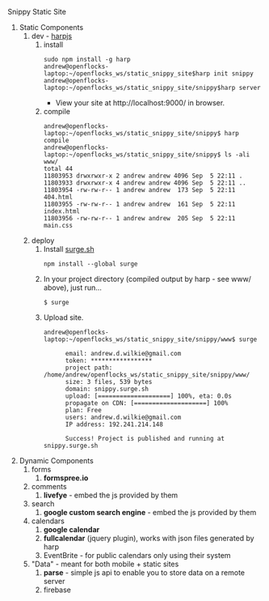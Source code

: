Snippy Static Site
1. Static Components
	1. dev - [harpjs](http://harpjs.com/)
		1. install
			```
			sudo npm install -g harp
			andrew@openflocks-laptop:~/openflocks_ws/static_snippy_site$harp init snippy
			andrew@openflocks-laptop:~/openflocks_ws/static_snippy_site/snippy$harp server
			```
			* View your site at http://localhost:9000/ in browser.
		1. compile
			```
			andrew@openflocks-laptop:~/openflocks_ws/static_snippy_site/snippy$ harp compile
			andrew@openflocks-laptop:~/openflocks_ws/static_snippy_site/snippy$ ls -ali www/
			total 44
			11803953 drwxrwxr-x 2 andrew andrew 4096 Sep  5 22:11 .
			11803933 drwxrwxr-x 4 andrew andrew 4096 Sep  5 22:11 ..
			11803954 -rw-rw-r-- 1 andrew andrew  173 Sep  5 22:11 404.html
			11803955 -rw-rw-r-- 1 andrew andrew  161 Sep  5 22:11 index.html
			11803956 -rw-rw-r-- 1 andrew andrew  205 Sep  5 22:11 main.css
			```
	1. deploy
		1. Install [surge.sh](http://surge.sh/)
			```
			npm install --global surge
			```
		1. In your project directory (compiled output by harp - see www/ above), just run…
			```
			$ surge
			```
		1. Upload site.
			```
			andrew@openflocks-laptop:~/openflocks_ws/static_snippy_site/snippy/www$ surge
	
	              email: andrew.d.wilkie@gmail.com
	              token: *****************
	       		  project path: /home/andrew/openflocks_ws/static_snippy_site/snippy/www/
	              size: 3 files, 539 bytes
	              domain: snippy.surge.sh
	              upload: [====================] 100%, eta: 0.0s
		   	 	  propagate on CDN: [====================] 100% 
	              plan: Free
	              users: andrew.d.wilkie@gmail.com
	         	  IP address: 192.241.214.148
	
	    		  Success! Project is published and running at snippy.surge.sh
			```
1. Dynamic Components
	1. forms
		1. **formspree.io**
	1. comments
		1. **livefye** - embed the js provided by them
	1. search 
		1. **google custom search engine** - embed the js provided by them
	1. calendars
		1. **google calendar**
		1. **fullcalendar** (jquery plugin), works with json files generated by harp
		1. EventBrite - for public calendars only using their system
	1. "Data" - meant for both mobile + static sites
		1. **parse** - simple js api to enable you to store data on a remote server
		1. firebase
